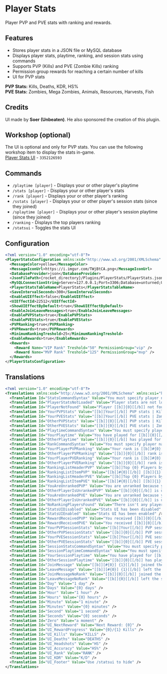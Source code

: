 # Player Stats
Player PVP and PVE stats with ranking and rewards.

## Features
* Stores player stats in a JSON file or MySQL database
* Displays player stats, playtime, ranking, and session stats using commands
* Supports PVP (Kills) and PVE (Zombie Kills) ranking
* Permission group rewards for reaching a certain number of kills
* UI for PVP stats

**PVP Stats:** Kills, Deaths, KDR, HS%  
**PVE Stats:** Zombies, Mega Zombies, Animals, Resources, Harvests, Fish

## Credits
UI made by **Soer (Unbeaten)**. He also sponsored the creation of this plugin.

## Workshop (optional)
The UI is optional and only for PVP stats. You can use the following workshop item to display the stats in-game.  
[Player Stats UI](https://steamcommunity.com/sharedfiles/filedetails/?id=3352126593) - `3352126593`

## Commands
* `/playtime [player]` - Displays your or other player's playtime
* `/stats [player]` - Displays your or other player's stats
* `/rank [player]` - Displays your or other player's ranking
* `/sstats [player]` - Displays your or other player's session stats (since they joined)
* `/splaytime [player]` - Displays your or other player's session playtime (since they joined)
* `/ranking` - Displays the top players ranking
* `/statsui` - Toggles the stats UI

## Configuration
```xml
<?xml version="1.0" encoding="utf-8"?>
<PlayerStatsConfiguration xmlns:xsd="http://www.w3.org/2001/XMLSchema" xmlns:xsi="http://www.w3.org/2001/XMLSchema-instance">
  <MessageColor>yellow</MessageColor>
  <MessageIconUrl>https://i.imgur.com/TWjBtCA.png</MessageIconUrl>
  <DatabaseProvider>json</DatabaseProvider>
  <JsonFilePath>{rocket_directory}/Plugins/PlayerStats/PlayerStats.json</JsonFilePath>
  <MySQLConnectionString>Server=127.0.0.1;Port=3306;Database=unturned;Uid=root;Pwd=passw;</MySQLConnectionString>
  <PlayerStatsTableName>PlayerStats</PlayerStatsTableName>
  <SaveIntervalSeconds>300</SaveIntervalSeconds>
  <EnableUIEffect>false</EnableUIEffect>
  <UIEffectId>22512</UIEffectId>
  <ShowUIEffectByDefault>true</ShowUIEffectByDefault>
  <EnableJoinLeaveMessages>true</EnableJoinLeaveMessages>
  <EnablePVPStats>true</EnablePVPStats>
  <EnablePVEStats>true</EnablePVEStats>
  <PVPRanking>true</PVPRanking>
  <PVPRewards>true</PVPRewards>
  <MinimumRankingTreshold>25</MinimumRankingTreshold>
  <EnableRewards>true</EnableRewards>
  <Rewards>
    <Reward Name="VIP Rank" Treshold="50" PermissionGroup="vip" />
    <Reward Name="MVP Rank" Treshold="125" PermissionGroup="mvp" />
  </Rewards>
</PlayerStatsConfiguration>
```

## Translations
```xml
<?xml version="1.0" encoding="utf-8"?>
<Translations xmlns:xsd="http://www.w3.org/2001/XMLSchema" xmlns:xsi="http://www.w3.org/2001/XMLSchema-instance">
  <Translation Id="StatsCommandSyntax" Value="You must specify player name or steamID." />
  <Translation Id="PlayerStatsNotLoaded" Value="Player stats are not loaded for [[b]]{0}.[[/b]] Please try again later." />
  <Translation Id="PlayerNotFound" Value="Player [[b]]{0}[[/b]] not found." />
  <Translation Id="YourPVPStats" Value="[[b]]Your[[/b]] PVP stats | Kills: [[b]]{0}[[/b]], Deaths: [[b]]{1}[[/b]], KDR: [[b]]{2}[[/b]], HS%: [[b]]{3}[[/b]]" />
  <Translation Id="YourPVEStats" Value="[[b]]Your[[/b]] PVE stats | Zombies: [[b]]{0}[[/b]], Mega Zombies: [[b]]{1}[[/b]], Animals: [[b]]{2}[[/b]], Resources: [[b]]{3}[[/b]], Harvests: [[b]]{4}[[/b]], Fish: [[b]]{5}[[/b]]" />
  <Translation Id="OtherPVPStats" Value="[[b]]{0}[[/b]] PVP stats | Kills: [[b]]{1}[[/b]], Deaths: [[b]]{2}[[/b]], KDR: [[b]]{3}[[/b]], HS%: [[b]]{4}[[/b]]" />
  <Translation Id="OtherPVEStats" Value="[[b]]{0}[[/b]] PVE stats | Zombies: [[b]]{1}[[/b]], Mega Zombies: [[b]]{2}[[/b]], Animals: [[b]]{3}[[/b]], Resources: [[b]]{4}[[/b]], Harvests: [[b]]{5}[[/b]], Fish: [[b]]{6}[[/b]]" />
  <Translation Id="PlaytimeCommandSyntax" Value="You must specify player name or steamID." />
  <Translation Id="YourPlaytime" Value="You have played for [[b]]{0}[[/b]]" />
  <Translation Id="OtherPlaytime" Value="[[b]]{0}[[/b]] has played for [[b]]{1}[[/b]]" />
  <Translation Id="RankCommandSyntax" Value="You must specify player name or steamID." />
  <Translation Id="YourPlayerPVPRanking" Value="Your rank is [[b]]#{0}[[/b]] with {1} kills" />
  <Translation Id="OtherPlayerPVPRanking" Value="[[b]]{0}[[/b]] rank is [[b]]#{1}[[/b]] with {2} kills." />
  <Translation Id="YourPlayerPVERanking" Value="Your rank is [[b]]#{0}[[/b]] with {1} zombie kills." />
  <Translation Id="OtherPlayerPVERanking" Value="[[b]]{0}[[/b]] rank is [[b]]#{1}[[/b]] with {2} zombie kills." />
  <Translation Id="RankingListHeaderPVP" Value="[[b]]Top {0} Players by Kills[[/b]]" />
  <Translation Id="RankingListItemPVP" Value="[[b]]#{0}[[/b]] [[b]]{1}[[/b]] - {2} kills" />
  <Translation Id="RankingListHeaderPVE" Value="[[b]]Top {0} Players by Zombie Kills[[/b]]" />
  <Translation Id="RankingListItemPVE" Value="[[b]]#{0}[[/b]] [[b]]{1}[[/b]] - {2} zombie kills" />
  <Translation Id="YouAreUnrankedPVP" Value="You are unranked because you have [[b]]{0}/{1}[[/b]] kills. " />
  <Translation Id="OtherPlayerIsUnrankedPVP" Value="[[b]]{0}[[/b]] is unranked because they have [[b]]{1}/{2}[[/b]] kills." />
  <Translation Id="YouAreUnrankedPVE" Value="You are unranked because you have [[b]]{0}/{1}[[/b]] zombie kills. " />
  <Translation Id="OtherPlayerIsUnrankedPVE" Value="[[b]]{0}[[/b]] is unranked because they have [[b]]{1}/{2}[[/b]] zombie kills." />
  <Translation Id="NoRankingPlayersFound" Value="There isn't any players qualified for ranking yet." />
  <Translation Id="StatsUIDisabled" Value="Stats UI has been disabled" />
  <Translation Id="StatsUIEnabled" Value="Stats UI has been enabled" />
  <Translation Id="RewardReceivedPVP" Value="You received [[b]]{0}[[/b]] reward for {1} kills." />
  <Translation Id="RewardReceivedPVE" Value="You received [[b]]{0}[[/b]] reward for {1} zombie kills." />
  <Translation Id="YourPVPSessionStats" Value="[[b]]Your[[/b]] PVP session stats | Kills: [[b]]{0}[[/b]], Deaths: [[b]]{1}[[/b]], KDR: [[b]]{2}[[/b]], HS%: [[b]]{3}[[/b]]" />
  <Translation Id="OtherPVPSessionStats" Value="[[b]]{0}[[/b]] PVP session stats | Kills: [[b]]{1}[[/b]], Deaths: [[b]]{2}[[/b]], KDR: [[b]]{3}[[/b]], HS%: [[b]]{4}[[/b]]" />
  <Translation Id="YourPVESessionStats" Value="[[b]]Your[[/b]] PVE session stats | Zombies: [[b]]{0}[[/b]], Mega Zombies: [[b]]{1}[[/b]], Animals: [[b]]{2}[[/b]], Resources: [[b]]{3}[[/b]], Harvests: [[b]]{4}[[/b]], Fish: [[b]]{5}[[/b]]" />
  <Translation Id="OtherPVESessionStats" Value="[[b]]{0}[[/b]] PVE session stats | Zombies: [[b]]{1}[[/b]], Mega Zombies: [[b]]{2}[[/b]], Animals: [[b]]{3}[[/b]], Resources: [[b]]{4}[[/b]], Harvests: [[b]]{5}[[/b]], Fish: [[b]]{6}[[/b]]" />
  <Translation Id="SessionStatsCommandSyntax" Value="You must specify player name or steamID." />
  <Translation Id="SessionPlaytimeCommandSyntax" Value="You must specify player name or steamID." />
  <Translation Id="YourSessionPlaytime" Value="You have played for [[b]]{0}[[/b]] since you joined." />
  <Translation Id="OtherSessionPlaytime" Value="[[b]]{0}[[/b]] has played for [[b]]{1}[[/b]] since they joined." />
  <Translation Id="JoinMessage" Value="[[b]][#{0}] {1}[[/b]] joined the server." />
  <Translation Id="LeaveMessage" Value="[[b]][#{0}] {1}[[/b]] left the server." />
  <Translation Id="JoinMessageNoRank" Value="[[b]]{0}[[/b]] joined the server." />
  <Translation Id="LeaveMessageNoRank" Value="[[b]]{0}[[/b]] left the server." />
  <Translation Id="Day" Value="1 day" />
  <Translation Id="Days" Value="{0} days" />
  <Translation Id="Hour" Value="1 hour" />
  <Translation Id="Hours" Value="{0} hours" />
  <Translation Id="Minute" Value="1 minute" />
  <Translation Id="Minutes" Value="{0} minutes" />
  <Translation Id="Second" Value="1 second" />
  <Translation Id="Seconds" Value="{0} seconds" />
  <Translation Id="Zero" Value="a moment" />
  <Translation Id="UI_NextReward" Value="Next Reward: {0}" />
  <Translation Id="UI_RewardProgress" Value="{0}/{1} Kills" />
  <Translation Id="UI_Kills" Value="KILLS" />
  <Translation Id="UI_Deaths" Value="DEATHS" />
  <Translation Id="UI_Headshots" Value="HS" />
  <Translation Id="UI_Accuracy" Value="HS%" />
  <Translation Id="UI_Rank" Value="RANK" />
  <Translation Id="UI_KDR" Value="K/D" />
  <Translation Id="UI_Footer" Value="Use /statsui to hide" />
</Translations>
```